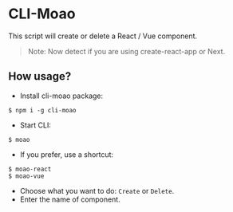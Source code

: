 # CLI-Moao

This script will create or delete a React / Vue component.

> Note: Now detect if you are using create-react-app or Next.

## How usage?

- Install cli-moao package:

```shell
$ npm i -g cli-moao
```

- Start CLI:

```shell
$ moao
```

- If you prefer, use a shortcut:

```shell
$ moao-react
$ moao-vue
```

- Choose what you want to do: `Create` or `Delete`.
- Enter the name of component.
